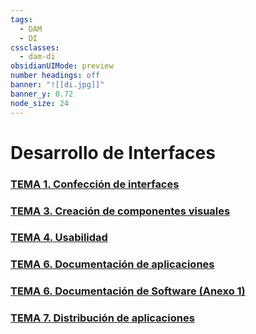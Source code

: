 ```yaml
---
tags:
  - DAM
  - DI
cssclasses:
  - dam-di
obsidianUIMode: preview
number headings: off
banner: "![[di.jpg]]"
banner_y: 0.72
node_size: 24
---
```


# Desarrollo de Interfaces
### [**TEMA 1.** Confección de interfaces](./Teor%C3%ADa/TEMA%201.%20Confecci%C3%B3n%20de%20interfaces.md)
### [**TEMA 3.** Creación de componentes visuales](./Teor%C3%ADa/TEMA%203.%20Creaci%C3%B3n%20de%20componentes%20visuales.md)
### [**TEMA 4.** Usabilidad](./Teor%C3%ADa/TEMA%204.%20Usabilidad.md)
### [**TEMA 6.** Documentación de aplicaciones](./Teor%C3%ADa/TEMA%206.%20Documentaci%C3%B3n%20de%20aplicaciones.md)
### [**TEMA 6.** Documentación de Software (Anexo 1)](./Teor%C3%ADa/TEMA%206.%20Documentaci%C3%B3n%20de%20Software%20(Anexo%201).md)
### [**TEMA 7.** Distribución de aplicaciones](./Teor%C3%ADa/TEMA%207.%20Distribuci%C3%B3n%20de%20aplicaciones.md)